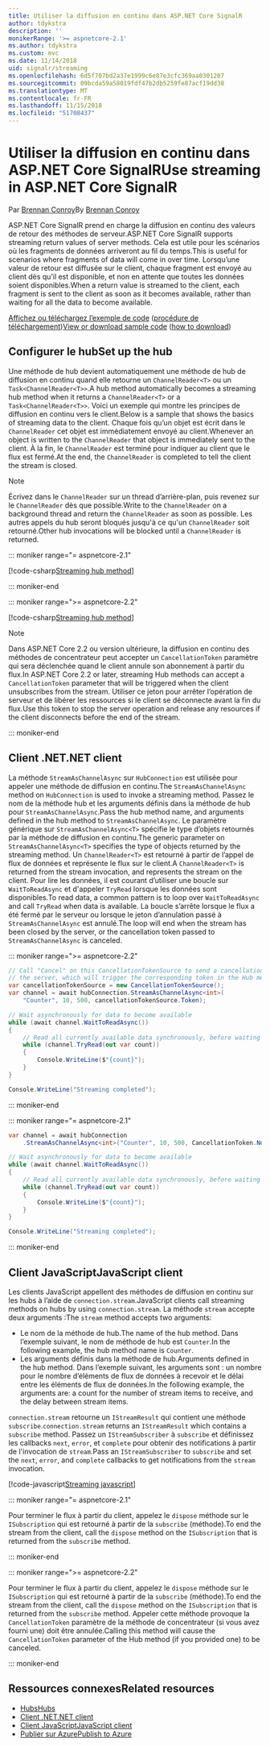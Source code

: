 ```yaml
---
title: Utiliser la diffusion en continu dans ASP.NET Core SignalR
author: tdykstra
description: ''
monikerRange: '>= aspnetcore-2.1'
ms.author: tdykstra
ms.custom: mvc
ms.date: 11/14/2018
uid: signalr/streaming
ms.openlocfilehash: 6d5f707bd2a37e1999c6e87e3cfc369aa0301207
ms.sourcegitcommit: 09bcda59a58019fdf47b2db5259fe87acf19dd38
ms.translationtype: MT
ms.contentlocale: fr-FR
ms.lasthandoff: 11/15/2018
ms.locfileid: "51708437"
---
```

# <a name="use-streaming-in-aspnet-core-signalr"></a><span data-ttu-id="48066-102">Utiliser la diffusion en continu dans ASP.NET Core SignalR</span><span class="sxs-lookup"><span data-stu-id="48066-102">Use streaming in ASP.NET Core SignalR</span></span>

<span data-ttu-id="48066-103">Par [Brennan Conroy](https://github.com/BrennanConroy)</span><span class="sxs-lookup"><span data-stu-id="48066-103">By [Brennan Conroy](https://github.com/BrennanConroy)</span></span>

<span data-ttu-id="48066-104">ASP.NET Core SignalR prend en charge la diffusion en continu des valeurs de retour des méthodes de serveur.</span><span class="sxs-lookup"><span data-stu-id="48066-104">ASP.NET Core SignalR supports streaming return values of server methods.</span></span> <span data-ttu-id="48066-105">Cela est utile pour les scénarios où les fragments de données arriveront au fil du temps.</span><span class="sxs-lookup"><span data-stu-id="48066-105">This is useful for scenarios where fragments of data will come in over time.</span></span> <span data-ttu-id="48066-106">Lorsqu’une valeur de retour est diffusée sur le client, chaque fragment est envoyé au client dès qu’il est disponible, et non en attente que toutes les données soient disponibles.</span><span class="sxs-lookup"><span data-stu-id="48066-106">When a return value is streamed to the client, each fragment is sent to the client as soon as it becomes available, rather than waiting for all the data to become available.</span></span>

<span data-ttu-id="48066-107">[Affichez ou téléchargez l’exemple de code](https://github.com/aspnet/Docs/tree/live/aspnetcore/signalr/streaming/sample) ([procédure de téléchargement](xref:index#how-to-download-a-sample))</span><span class="sxs-lookup"><span data-stu-id="48066-107">[View or download sample code](https://github.com/aspnet/Docs/tree/live/aspnetcore/signalr/streaming/sample) ([how to download](xref:index#how-to-download-a-sample))</span></span>

## <a name="set-up-the-hub"></a><span data-ttu-id="48066-108">Configurer le hub</span><span class="sxs-lookup"><span data-stu-id="48066-108">Set up the hub</span></span>

<span data-ttu-id="48066-109">Une méthode de hub devient automatiquement une méthode de hub de diffusion en continu quand elle retourne un `ChannelReader<T>` ou un `Task<ChannelReader<T>>`.</span><span class="sxs-lookup"><span data-stu-id="48066-109">A hub method automatically becomes a streaming hub method when it returns a `ChannelReader<T>` or a `Task<ChannelReader<T>>`.</span></span> <span data-ttu-id="48066-110">Voici un exemple qui montre les principes de diffusion en continu vers le client.</span><span class="sxs-lookup"><span data-stu-id="48066-110">Below is a sample that shows the basics of streaming data to the client.</span></span> <span data-ttu-id="48066-111">Chaque fois qu’un objet est écrit dans le `ChannelReader` cet objet est immédiatement envoyé au client.</span><span class="sxs-lookup"><span data-stu-id="48066-111">Whenever an object is written to the `ChannelReader` that object is immediately sent to the client.</span></span> <span data-ttu-id="48066-112">À la fin, le `ChannelReader` est terminé pour indiquer au client que le flux est fermé.</span><span class="sxs-lookup"><span data-stu-id="48066-112">At the end, the `ChannelReader` is completed to tell the client the stream is closed.</span></span>

> [!NOTE]
> <span data-ttu-id="48066-113">Écrivez dans le `ChannelReader` sur un thread d’arrière-plan, puis revenez sur le `ChannelReader` dès que possible.</span><span class="sxs-lookup"><span data-stu-id="48066-113">Write to the `ChannelReader` on a background thread and return the `ChannelReader` as soon as possible.</span></span> <span data-ttu-id="48066-114">Les autres appels du hub seront bloqués jusqu'à ce qu'un `ChannelReader` soit retourné.</span><span class="sxs-lookup"><span data-stu-id="48066-114">Other hub invocations will be blocked until a `ChannelReader` is returned.</span></span>

::: moniker range="= aspnetcore-2.1"

[!code-csharp[Streaming hub method](streaming/sample/Hubs/StreamHub.aspnetcore21.cs?range=12-36)]

::: moniker-end

::: moniker range=">= aspnetcore-2.2"

[!code-csharp[Streaming hub method](streaming/sample/Hubs/StreamHub.cs?range=11-35)]

> [!NOTE]
> <span data-ttu-id="48066-115">Dans ASP.NET Core 2.2 ou version ultérieure, la diffusion en continu des méthodes de concentrateur peut accepter un `CancellationToken` paramètre qui sera déclenchée quand le client annule son abonnement à partir du flux.</span><span class="sxs-lookup"><span data-stu-id="48066-115">In ASP.NET Core 2.2 or later, streaming Hub methods can accept a `CancellationToken` parameter that will be triggered when the client unsubscribes from the stream.</span></span> <span data-ttu-id="48066-116">Utiliser ce jeton pour arrêter l’opération de serveur et de libérer les ressources si le client se déconnecte avant la fin du flux.</span><span class="sxs-lookup"><span data-stu-id="48066-116">Use this token to stop the server operation and release any resources if the client disconnects before the end of the stream.</span></span>

::: moniker-end

## <a name="net-client"></a><span data-ttu-id="48066-117">Client .NET</span><span class="sxs-lookup"><span data-stu-id="48066-117">.NET client</span></span>

<span data-ttu-id="48066-118">La méthode `StreamAsChannelAsync` sur `HubConnection` est utilisée pour appeler une méthode de diffusion en continu.</span><span class="sxs-lookup"><span data-stu-id="48066-118">The `StreamAsChannelAsync` method on `HubConnection` is used to invoke a streaming method.</span></span> <span data-ttu-id="48066-119">Passez le nom de la méthode hub et les arguments définis dans la méthode de hub pour `StreamAsChannelAsync`.</span><span class="sxs-lookup"><span data-stu-id="48066-119">Pass the hub method name, and arguments defined in the hub method to `StreamAsChannelAsync`.</span></span> <span data-ttu-id="48066-120">Le paramètre générique sur `StreamAsChannelAsync<T>` spécifie le type d’objets retournés par la méthode de diffusion en continu.</span><span class="sxs-lookup"><span data-stu-id="48066-120">The generic parameter on `StreamAsChannelAsync<T>` specifies the type of objects returned by the streaming method.</span></span> <span data-ttu-id="48066-121">Un `ChannelReader<T>` est retourné à partir de l’appel de flux de données et représente le flux sur le client.</span><span class="sxs-lookup"><span data-stu-id="48066-121">A `ChannelReader<T>` is returned from the stream invocation, and represents the stream on the client.</span></span> <span data-ttu-id="48066-122">Pour lire les données, il est courant d’utiliser une boucle sur `WaitToReadAsync` et d'appeler `TryRead` lorsque les données sont disponibles.</span><span class="sxs-lookup"><span data-stu-id="48066-122">To read data, a common pattern is to loop over `WaitToReadAsync` and call `TryRead` when data is available.</span></span> <span data-ttu-id="48066-123">La boucle s’arrête lorsque le flux a été fermé par le serveur ou lorsque le jeton d’annulation passé à `StreamAsChannelAsync` est annulé.</span><span class="sxs-lookup"><span data-stu-id="48066-123">The loop will end when the stream has been closed by the server, or the cancellation token passed to `StreamAsChannelAsync` is canceled.</span></span>

::: moniker range=">= aspnetcore-2.2"

```csharp
// Call "Cancel" on this CancellationTokenSource to send a cancellation message to 
// the server, which will trigger the corresponding token in the Hub method.
var cancellationTokenSource = new CancellationTokenSource();
var channel = await hubConnection.StreamAsChannelAsync<int>(
    "Counter", 10, 500, cancellationTokenSource.Token);

// Wait asynchronously for data to become available
while (await channel.WaitToReadAsync())
{
    // Read all currently available data synchronously, before waiting for more data
    while (channel.TryRead(out var count))
    {
        Console.WriteLine($"{count}");
    }
}

Console.WriteLine("Streaming completed");
```

::: moniker-end

::: moniker range="= aspnetcore-2.1"

```csharp
var channel = await hubConnection
    .StreamAsChannelAsync<int>("Counter", 10, 500, CancellationToken.None);

// Wait asynchronously for data to become available
while (await channel.WaitToReadAsync())
{
    // Read all currently available data synchronously, before waiting for more data
    while (channel.TryRead(out var count))
    {
        Console.WriteLine($"{count}");
    }
}

Console.WriteLine("Streaming completed");
```

::: moniker-end

## <a name="javascript-client"></a><span data-ttu-id="48066-124">Client JavaScript</span><span class="sxs-lookup"><span data-stu-id="48066-124">JavaScript client</span></span>

<span data-ttu-id="48066-125">Les clients JavaScript appellent des méthodes de diffusion en continu sur les hubs à l’aide de `connection.stream`.</span><span class="sxs-lookup"><span data-stu-id="48066-125">JavaScript clients call streaming methods on hubs by using `connection.stream`.</span></span> <span data-ttu-id="48066-126">La méthode `stream` accepte deux arguments :</span><span class="sxs-lookup"><span data-stu-id="48066-126">The `stream` method accepts two arguments:</span></span>

* <span data-ttu-id="48066-127">Le nom de la méthode de hub.</span><span class="sxs-lookup"><span data-stu-id="48066-127">The name of the hub method.</span></span> <span data-ttu-id="48066-128">Dans l’exemple suivant, le nom de méthode de hub est `Counter`.</span><span class="sxs-lookup"><span data-stu-id="48066-128">In the following example, the hub method name is `Counter`.</span></span>
* <span data-ttu-id="48066-129">Les arguments définis dans la méthode de hub.</span><span class="sxs-lookup"><span data-stu-id="48066-129">Arguments defined in the hub method.</span></span> <span data-ttu-id="48066-130">Dans l’exemple suivant, les arguments sont : un nombre pour le nombre d’éléments de flux de données à recevoir et le délai entre les éléments de flux de données.</span><span class="sxs-lookup"><span data-stu-id="48066-130">In the following example, the arguments are: a count for the number of stream items to receive, and the delay between stream items.</span></span>

<span data-ttu-id="48066-131">`connection.stream` retourne un `IStreamResult` qui contient une méthode `subscribe`.</span><span class="sxs-lookup"><span data-stu-id="48066-131">`connection.stream` returns an `IStreamResult` which contains a `subscribe` method.</span></span> <span data-ttu-id="48066-132">Passez un `IStreamSubscriber` à `subscribe` et définissez les callbacks `next`, `error`, et `complete` pour obtenir des notifications à partir de l'invocation de `stream`.</span><span class="sxs-lookup"><span data-stu-id="48066-132">Pass an `IStreamSubscriber` to `subscribe` and set the `next`, `error`, and `complete` callbacks to get notifications from the `stream` invocation.</span></span>

[!code-javascript[Streaming javascript](streaming/sample/wwwroot/js/stream.js?range=19-36)]

::: moniker range="= aspnetcore-2.1"

<span data-ttu-id="48066-133">Pour terminer le flux à partir du client, appelez le `dispose` méthode sur le `ISubscription` qui est retourné à partir de la `subscribe` (méthode).</span><span class="sxs-lookup"><span data-stu-id="48066-133">To end the stream from the client, call the `dispose` method on the `ISubscription` that is returned from the `subscribe` method.</span></span>

::: moniker-end

::: moniker range=">= aspnetcore-2.2"

<span data-ttu-id="48066-134">Pour terminer le flux à partir du client, appelez le `dispose` méthode sur le `ISubscription` qui est retourné à partir de la `subscribe` (méthode).</span><span class="sxs-lookup"><span data-stu-id="48066-134">To end the stream from the client, call the `dispose` method on the `ISubscription` that is returned from the `subscribe` method.</span></span> <span data-ttu-id="48066-135">Appeler cette méthode provoque la `CancellationToken` paramètre de la méthode de concentrateur (si vous avez fourni une) doit être annulée.</span><span class="sxs-lookup"><span data-stu-id="48066-135">Calling this method will cause the `CancellationToken` parameter of the Hub method (if you provided one) to be canceled.</span></span>

::: moniker-end

## <a name="related-resources"></a><span data-ttu-id="48066-136">Ressources connexes</span><span class="sxs-lookup"><span data-stu-id="48066-136">Related resources</span></span>

* [<span data-ttu-id="48066-137">Hubs</span><span class="sxs-lookup"><span data-stu-id="48066-137">Hubs</span></span>](xref:signalr/hubs)
* [<span data-ttu-id="48066-138">Client .NET</span><span class="sxs-lookup"><span data-stu-id="48066-138">.NET client</span></span>](xref:signalr/dotnet-client)
* [<span data-ttu-id="48066-139">Client JavaScript</span><span class="sxs-lookup"><span data-stu-id="48066-139">JavaScript client</span></span>](xref:signalr/javascript-client)
* [<span data-ttu-id="48066-140">Publier sur Azure</span><span class="sxs-lookup"><span data-stu-id="48066-140">Publish to Azure</span></span>](xref:signalr/publish-to-azure-web-app)
